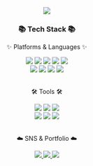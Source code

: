 <div align=center>
	<img src="https://capsule-render.vercel.app/api?type=waving&color=9cbfe3&height=260&fontColor=ffffff&section=header&text=WELCOME&fontSize=68&fontAlignY=38&desc=Jeong_ii's%20GitHub%20Profile&descAlignY=55&descAlign=70" />	
</div>
<div align=center>
	<h3>📚 Tech Stack 📚</h3>
  <p>✨ Platforms & Languages ✨</p>
</div>
<div align="center">
	<img src="https://img.shields.io/badge/Java-007396?style=flat&logo=Conda-Forge&logoColor=white" />
	<img src="https://img.shields.io/badge/HTML5-E34F26?style=flat&logo=HTML5&logoColor=white" />
	<img src="https://img.shields.io/badge/CSS3-1572B6?style=flat&logo=CSS3&logoColor=white" />
	<img src="https://img.shields.io/badge/JavaScript-F7DF1E?style=flat&logo=JavaScript&logoColor=white" />
	<img src="https://img.shields.io/badge/jQuery-0769AD?style=flat&logo=jQuery&logoColor=white" />
	<br>
	<img src="https://img.shields.io/badge/Spring-6DB33F?style=flat&logo=Spring&logoColor=white" />
	<img src="https://img.shields.io/badge/Mybatis-000000?style=flat&logo=Fluentd&logoColor=white" />
	<img src="https://img.shields.io/badge/Oracle%20SQL-F80000?style=flat&logo=Oracle&logoColor=white" />
	<img src="https://img.shields.io/badge/MySQL-4479A1?style=flat&logo=MySQL&logoColor=white" />
</div>
<br>
<div align=center>
	<p>🛠 Tools 🛠</p>
</div>
<div align=center>
	<img src="https://img.shields.io/badge/Eclipse%20IDE-2C2255?style=flat&logo=EclipseIDE&logoColor=white" />
	<img src="https://img.shields.io/badge/Visual%20Studio%20Code-007ACC?style=flat&logo=VisualStudioCode&logoColor=white" />
  <img src="https://img.shields.io/badge/Intellij%20idea-000000?style=flat&logo=Intellijidea&logoColor=white" />
	<br>
	<img src="https://img.shields.io/badge/Tomcat-F8DC75?style=flat&logo=ApacheTomcat&logoColor=white" />
	<img src="https://img.shields.io/badge/GitHub-181717?style=flat&logo=GitHub&logoColor=white" />
  <img src="https://img.shields.io/badge/Notion-000000?style=flat&logo=Notion&logoColor=white" />
</div>
<br>
<div align=center>
	<p>☁️ SNS & Portfolio ☁️</p>
</div>
<div align=center>
	<a href="https://je0ng-dev-log.tistory.com">
		<img src="https://img.shields.io/badge/Blog-FF9800?style=flat&logo=Blogger&logoColor=white" />
	</a>
	<a href="mailto:guswjd2360@naver.com">
		<img src="https://img.shields.io/badge/Mail-30B980?style=flat&logo=Gmail&logoColor=white" />
	</a>
	<a href=" ">
		<img src="https://img.shields.io/badge/Portfolio-FF3633?style=flat&logo=Micro.blog&logoColor=white" />
	</a>
	<br>
</div>
<br>
<br>
<br>
